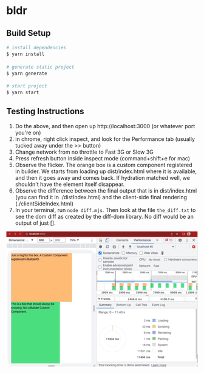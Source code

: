 # bldr

## Build Setup

```bash
# install dependencies
$ yarn install

# generate static project
$ yarn generate

# start project
$ yarn start
```

## Testing Instructions
1. Do the above, and then open up http://localhost:3000 (or whatever port you're on)
2. in chrome, right click inspect, and look for the Performance tab (usually tucked away under the >> button)
3. Change network from no throttle to Fast 3G or Slow 3G
4. Press refresh button inside inspect mode (command+shift+e for mac)
5. Observe the flicker. The orange box is a custom component registered in builder. We starts from
loading up dist/index.html where it is available, and then it goes away and comes back. If hydration
matched well, we shouldn't have the element itself disappear.
6. Observe the difference between the final output that is in dist/index.html (you can find it in ./distIndex.html) and the client-side final rendering (./clientSideIndex.html)
7. In your terminal, run `node diff.mjs`. Then look at the file `the_diff.txt` to see the dom diff as created by the diff-dom library. No diff would be an output of just [].

![](./buildergif.gif)
